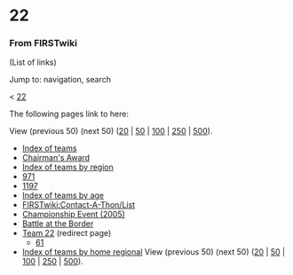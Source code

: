 

# 22

### From FIRSTwiki

(List of links)

Jump to: navigation, search

&lt; [22](/index.php?title=22&redirect=no "22" )  

The following pages link to here:

View (previous 50) (next 50)
([20](/index.php?title=Special:Whatlinkshere/22&limit=20&from=0
"Special:Whatlinkshere/22" ) |
[50](/index.php?title=Special:Whatlinkshere/22&limit=50&from=0
"Special:Whatlinkshere/22" ) |
[100](/index.php?title=Special:Whatlinkshere/22&limit=100&from=0
"Special:Whatlinkshere/22" ) |
[250](/index.php?title=Special:Whatlinkshere/22&limit=250&from=0
"Special:Whatlinkshere/22" ) |
[500](/index.php?title=Special:Whatlinkshere/22&limit=500&from=0
"Special:Whatlinkshere/22" )).

  * [Index of teams](Index_of_teams "Index of teams" )
  * [Chairman's Award](Chairman%27s_Award "Chairman's Award" )
  * [Index of teams by region](Index_of_teams_by_region "Index of teams by region" )
  * [971](971 "971" )
  * [1197](1197 "1197" )
  * [Index of teams by age](Index_of_teams_by_age "Index of teams by age" )
  * [FIRSTwiki:Contact-A-Thon/List](FIRSTwiki:Contact-A-Thon/List "FIRSTwiki:Contact-A-Thon/List" )
  * [Championship Event (2005)](Championship_Event_%282005%29 "Championship Event \(2005\)" )
  * [Battle at the Border](Battle_at_the_Border "Battle at the Border" )
  * [Team 22](/index.php?title=Team_22&redirect=no "Team 22" ) (redirect page) 
    * [61](61 "61" )
  * [Index of teams by home regional](Index_of_teams_by_home_regional "Index of teams by home regional" )
View (previous 50) (next 50)
([20](/index.php?title=Special:Whatlinkshere/22&limit=20&from=0
"Special:Whatlinkshere/22" ) |
[50](/index.php?title=Special:Whatlinkshere/22&limit=50&from=0
"Special:Whatlinkshere/22" ) |
[100](/index.php?title=Special:Whatlinkshere/22&limit=100&from=0
"Special:Whatlinkshere/22" ) |
[250](/index.php?title=Special:Whatlinkshere/22&limit=250&from=0
"Special:Whatlinkshere/22" ) |
[500](/index.php?title=Special:Whatlinkshere/22&limit=500&from=0
"Special:Whatlinkshere/22" )).

